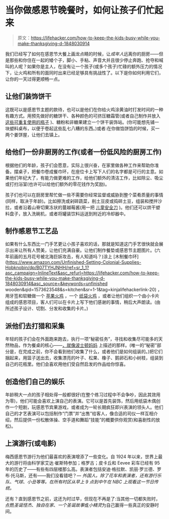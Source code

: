 # 当你做感恩节晚餐时，如何让孩子们忙起来

> 原文：<https://lifehacker.com/how-to-keep-the-kids-busy-while-you-make-thanksgiving-d-1848030914>

我们已经写了如何在感恩节大餐上画龙点睛的时候，让*成年人*远离你的厨房——但是那些和你住在一起的矮个子，脚小、手粘、声音大并且很少停止奔跑、抢夺和喊叫的人呢？如果你是主人，在没有让一个孩子(或多个孩子)忙碌的额外压力的情况下，让火鸡和所有的面同时出来已经足够具有挑战性了。以下是你如何利用它们，让你的一天过得更顺畅一点。



## 让他们装饰饼干

这既可以是感恩节主题的款待，也可以是他们在你给火鸡涂黄油时打发时间的一种有趣方式。用预先做好的糖饼干、各种颜色的可挤压糖霜管(或者自己制作并放入 [这些可重复使用的瓶子](https://www.amazon.com/Fox-Run-4312-Plastic-Decorating/dp/B007GZC9FQ?asc_campaign=InlineText&asc_refurl=https://lifehacker.com/how-to-keep-the-kids-busy-while-you-make-thanksgiving-d-1848030914&asc_source=&tag=kinjalifehackerlink-20&th=1) )、糖粉和非糖果建立一个饼干装饰站。(你可能想先铺一块塑料桌布，以便于卷起这些乱七八糟的东西。)或者:在你做馅饼馅的时候，买一两个姜饼屋，让他们去镇上。

## 给他们一份非厨房的工作(或者一份低风险的厨房工作)

根据他们的年龄，孩子们会愿意，实际上很兴奋，在家里做各种工作来帮助你准备。摆桌子，把餐巾卷成餐巾环，在座位卡上写下人们的名字都是可行的主意。如果他们年纪大了，有能力做更难的工作，给他们额外的清洁工作，比如除尘、吸尘或打扫浴室(也许可以给他们额外的零花钱作为奖励)。

孩子们也可以在厨房里帮忙做一些不需要你经常监督或威胁到整个菜肴质量的事情(同样，取决于年龄)。比如擦洗或剁碎蔬菜，削土豆皮或捣碎土豆，组装和搅拌沙拉，或者沿着山脊切果冻状的蔓越莓酱(用一把 [儿童安全刀](https://www.amazon.com/kids-safe-plastic-nylon-knife/dp/B08LVP6WX1/ref=asc_df_B08LVP6WX1/?asc_campaign=InlineText&asc_refurl=https://lifehacker.com/how-to-keep-the-kids-busy-while-you-make-thanksgiving-d-1848030914&asc_source=&hvadid=475739866482&hvdev=c&hvdvcmdl=&hvlocint=&hvlocphy=9003944&hvnetw=g&hvpone=&hvpos=&hvptwo=&hvqmt=&hvrand=14187966332635066390&hvtargid=pla-1065975507963&linkCode=df0&psc=1&tag=kinjalifehackerlink-20) )。他们还可以烘干塑料盘子，放入洗碗机，或者将罐装饮料运送到附近的冷却器中。

## 制作感恩节工艺品

如果有什么东西比一门手艺更让小孩子喜欢的话，那就是知道这门手艺很快就会展示出来让所有人赞美，让他们充满自豪。让他们制作餐垫或感恩节主题图片。(六年前画的五月花号被北海巨妖攻击，有人知道吗？)涂上 [木制餐巾环](https://www.amazon.com/Unfinished-Setting-Colonial-Supplies-Hobknobin/dp/B07TYHJNHH/ref=sr_1_1?asc_campaign=InlineText&asc_refurl=https://lifehacker.com/how-to-keep-the-kids-busy-while-you-make-thanksgiving-d-1848030914&asc_source=&keywords=unfinished wooden&qid=1573623548&s=kitchen&sr=1-1&tag=kinjalifehackerlink-20) ，用牙签和软糖做一个 [苹果火鸡](https://iheartcraftythings.com/thanksgiving-apple-turkey-craft.html) ，一个 [纸袋火鸡](https://keeptoddlersbusy.com/3-easy-turkey-thanksgiving-crafts-for-toddlers/) ，或者让他们组织一个由小卡片组成的感恩项目，客人们可以在卡片上写下他们感谢的事情，稍后大声朗读。(由所述孩子设计、切割、分发和收集的卡片。)

## 派他们去打猎和采集

年轻的孩子们会在外面跑来跑去，执行一项“秘密任务”，寻找和收集尽可能多的天然物品，作为餐桌的核心——[，就像波士顿妈妈](https://www.bostonmamas.com/blog/holiday-table-setting) 上描述的那样。(唯一的“秘密”部分是，在完成之前，你不会看到他们收集了什么，或者他们是如何组装的。)把它们捆起来，用篮子送出去，收集漂亮的叶子、松果、橡子、鹅卵石和小树枝，组装到自己的花瓶里。他们会喜欢用他们受自然启发的作品给你惊喜。

## 创造他们自己的娱乐

年龄稍大一点的孩子相处得一般都很好(在整个练习过程中不会争吵，因此其效用为零)，他们可能会喜欢上演自己的表演。它可以是首先装饰，然后用纸袋木偶创作一个短剧，玩感恩节宾果游戏，或者成为一轮长期疯狂即兴表演的领头人。他们自己的才艺表演可以包括制作“门票”并“出售”给客人，像合适的司仪一样互相介绍，然后提供一份松散体操、空手道和舞蹈“技能”的概要供你观赏(和喜剧性的放松)。

## **上演游行(或电影)**

梅西感恩节游行为他们最喜欢的表演增添了一些变化。自 1924 年以来，世界上最大的游行将由科学家艾达·崔斯特参加；格罗古；皮卡丘和 Eevee 彩车已经有 95 年的历史了——有些有四层楼那么高。表演者包括安迪·格拉默、凯丽·罗兰德、罗布·托马斯，还有——我们没看错吧？— *外国人。除了花车和表演者，还有游行乐队、气球、小丑等等。在所有时区从早上 9 点到中午在 NBC 上观看这一节日传统。*

还有？直到感恩节之前，这还为时过早，但现在不再是了:当其他一切都失败时，点燃*圣诞怪杰*、*独自在家*、*一个圣诞故事*或*小精灵*为自己赢得一些真正的安静时间。